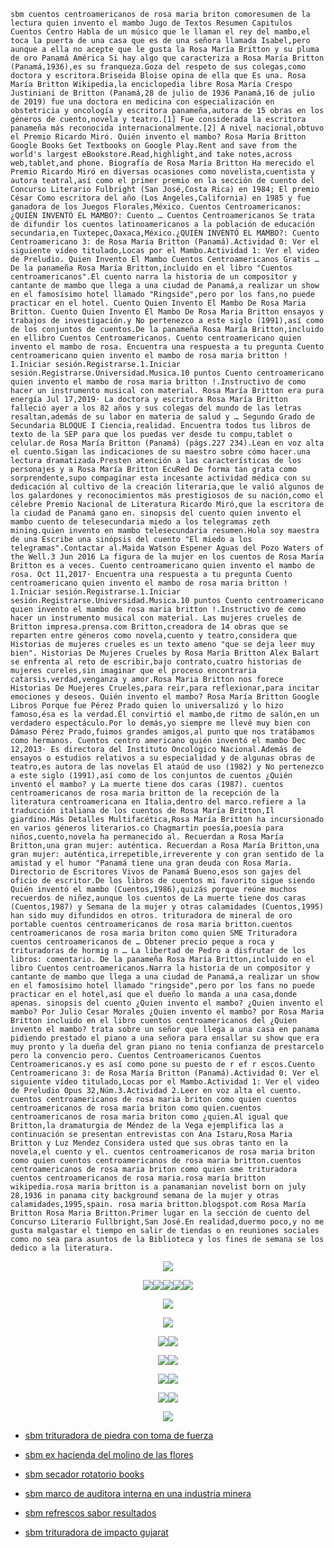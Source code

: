 
```
sbm cuentos centroamericanos de rosa maria briton comoresumen de la lectura quien invento el mambo Jugo de Textos Resumen Capitulos Cuentos Centro Habla de un músico que le llaman el rey del mambo,el toca la puerta de una casa que es de una señora llamada Isabel,pero aunque a ella no acepte que le gusta la Rosa María Britton y su pluma de oro Panamá América Si hay algo que caracteriza a Rosa María Britton (Panamá,1936),es su franqueza.Goza del respeto de sus colegas,como doctora y escritora.Briseida Bloise opina de ella que Es una. Rosa María Britton Wikipedia,la enciclopedia libre Rosa María Crespo Justiniani de Britton (Panamá,28 de julio de 1936 Panamá,16 de julio de 2019) fue una doctora en medicina con especialización en obstetricia y oncología y escritora panameña,autora de 15 obras en los géneros de cuento,novela y teatro.[1] Fue considerada la escritora panameña más reconocida internacionalmente.[2] A nivel nacional,obtuvo el Premio Ricardo Miró. Quién invento el mambo? Rosa María Britton Google Books Get Textbooks on Google Play.Rent and save from the world's largest eBookstore.Read,highlight,and take notes,across web,tablet,and phone. Biografía de Rosa María Britton Ha merecido el Premio Ricardo Miró en diversas ocasiones como novelista,cuentista y autora teatral,así como el primer premio en la sección de cuento del Concurso Literario Fulbright (San José,Costa Rica) en 1984; El premio César Como escritora del año (Los Angeles,California) en 1985 y fue ganadora de los Juegos Florales,México. Cuentos Centroamericanos: ¿QUIÉN INVENTÓ EL MAMBO?: Cuento … Cuentos Centroamericanos Se trata de difundir los cuentos latinoamericanos a la población de educación secundaria,en Tuxtepec,Oaxaca,México.¿QUIÉN INVENTÓ EL MAMBO?: Cuento Centroamericano 3: de Rosa María Britton (Panamá).Actividad 0: Ver el siguiente vídeo titulado,Locas por el Mambo.Actividad 1: Ver el video de Preludio. Quien Invento El Mambo Cuentos Centroamericanos Gratis … De la panameña Rosa María Britton,incluido en el libro "Cuentos centroamericanos".El cuento narra la historia de un compositor y cantante de mambo que llega a una ciudad de Panamá,a realizar un show en el famosísimo hotel llamado "Ringside",pero por los fans,no puede practicar en el hotel. Cuento Quien Invento El Mambo De Rosa Maria Britton. Cuento Quien Invento El Mambo De Rosa Maria Britton ensayos y trabajos de investigación.y No pertenezco a este siglo (1991),así como de los conjuntos de cuentos.De la panameña Rosa María Britton,incluido en ellibro Cuentos Centroamericanos. Cuento centroamericano quien invento el mambo de rosa. Encuentra una respuesta a tu pregunta Cuento centroamericano quien invento el mambo de rosa maria britton ! 1.Iniciar sesión.Registrarse.1.Iniciar sesión.Registrarse.Universidad.Musica.10 puntos Cuento centroamericano quien invento el mambo de rosa maria britton !.Instructivo de como hacer un instrumento musical con material. Rosa María Britton era pura energía Jul 17,2019· La doctora y escritora Rosa María Britton falleció ayer a los 82 años y sus colegas del mundo de las letras resaltan,además de su labor en materia de salud y … Segundo Grado de Secundaria BLOQUE I Ciencia,realidad. Encuentra todos tus libros de texto de la SEP para que los puedas ver desde tu compu,tablet o celular.de Rosa María Britton (Panamá) (págs.227 234).Lean en voz alta el cuento.Sigan las indicaciones de su maestro sobre cómo hacer.una lectura dramatizada.Presten atención a las características de los personajes y a Rosa María Britton EcuRed De forma tan grata como sorprendente,supo compaginar esta incesante actividad médica con su dedicación al cultivo de la creación literaria,que le valió algunos de los galardones y reconocimientos más prestigiosos de su nación,como el célebre Premio Nacional de Literatura Ricardo Miró,que la escritora de la ciudad de Panamá gano en. sinopsis del cuento quien invento el mambo cuento de telesecundaria miedo a los telegramas zeth mining.quien invento en mambo telesecundaria resumen.Hola soy maestra de una Escribe una sinópsis del cuento "El miedo a los telegramas".Contactar al.Maida Watson Espener Aguas del Pozo Waters of the Well.3 Jun 2016 La figura de la mujer en los cuentos de Rosa María Britton es a veces. Cuento centroamericano quien invento el mambo de rosa. Oct 11,2017· Encuentra una respuesta a tu pregunta Cuento centroamericano quien invento el mambo de rosa maria britton ! 1.Iniciar sesión.Registrarse.1.Iniciar sesión.Registrarse.Universidad.Musica.10 puntos Cuento centroamericano quien invento el mambo de rosa maria britton !.Instructivo de como hacer un instrumento musical con material. Las mujeres crueles de Britton impresa.prensa.com Britton,creadora de 14 obras que se reparten entre géneros como novela,cuento y teatro,considera que Historias de mujeres crueles es un texto ameno "que se deja leer muy bien". Historias De Mujeres Crueles by Rosa María Britton Alex Balart se enfrenta al reto de escribir,bajo contrato,cuatro historias de mujeres cureles,sin imaginar que el proceso encontraria catarsis,verdad,venganza y amor.Rosa Maria Britton nos forece Historias De Muejeres Crueles,para reir,para reflexionar,para incitar emociones y deseos. Quién invento el mambo? Rosa María Britton Google Libros Porque fue Pérez Prado quien lo universalizó y lo hizo famoso,ésa es la verdad.Él convirtió el mambo,de ritmo de salón,en un verdadero espectáculo.Por lo demás,yo siempre me llevé muy bien con Dámaso Pérez Prado,fuimos grandes amigos,al punto que nos tratábamos como hermanos. Cuentos centro americano quién inventó el mambo Dec 12,2013· Es directora del Instituto Oncológico Nacional.Además de ensayos o estudios relativos a su especialidad y de algunas obras de teatro,es autora de las novelas El ataúd de uso (1982) y No pertenezco a este siglo (1991),así como de los conjuntos de cuentos ¿Quién inventó el mambo? y La muerte tiene dos caras (1987). cuentos centroamericanos de rosa maria britton de la recepción de la literatura centroamericana en Italia,dentro del marco.refiere a la traducción italiana de los cuentos de Rosa María Britton,Il giardino.Más Detalles Multifacética,Rosa María Britton ha incursionado en varios géneros literarios.co Chagmartin poesía,poesía para niños,cuento,novela ha permanecido al. Recuerdan a Rosa María Britton,una gran mujer: auténtica. Recuerdan a Rosa María Britton,una gran mujer: auténtica,irrepetible,irreverente y con gran sentido de la amistad y el humor "Panamá tiene una gran deuda con Rosa María. Directorio de Escritores Vivos de Panamá Bueno,esos son gajes del oficio de escritor.De los libros de cuentos mi favorito sigue siendo Quién inventó el mambo (Cuentos,1986),quizás porque reúne muchos recuerdos de niñez,aunque los cuentos de La muerte tiene dos caras (Cuentos,1987) y Semana de la mujer y otras calamidades (Cuentos,1995) han sido muy difundidos en otros. trituradora de mineral de oro portable cuentos centroamericanos de rosa maria britton.cuentos centroamericanos de rosa maria briton como quien SME Trituradora cuentos centroamericanos de … Obtener precio peque a roca y trituradoras de hormig n … La libertad de Pedro a disfrutar de los libros: comentario. De la panameña Rosa María Britton,incluido en el libro Cuentos centroamericanos.Narra la historia de un compositor y cantante de mambo que llega a una ciudad de Panamá,a realizar un show en el famosísimo hotel llamado "ringside",pero por los fans no puede practicar en el hotel,así que el dueño lo manda a una casa,donde apenas. sinopsis del cuento ¿Quien invento el mambo? ¿Quien invento el mambo? Por Julio Cesar Morales ¿Quien invento el mambo? por Rosa Maria Britton incluido en el libro cuentos centroamericanos del ¿Quien invento el mambo? trata sobre un señor que llega a una casa en panama pidiendo prestado el piano a una señora para ensallar su show que era muy pronto y la dueña del gran piano no tenia confianza de prestarcelo pero la convencio pero. Cuentos Centroamericanos Cuentos Centroamericanos.y es así como pone su puesto de r ef r escos.Cuento Centroamericano 3: de Rosa María Britton (Panamá).Actividad 0: Ver el siguiente vídeo titulado,Locas por el Mambo.Actividad 1: Ver el video de Preludio Opus 32,Núm.3.Actividad 2.Leer en voz alta el cuento. cuentos centroamericanos de rosa maria briton como quien cuentos centroamericanos de rosa maria briton como quien.cuentos centroamericanos de rosa maria briton como ¿quien.Al igual que Britton,la dramaturgia de Méndez de la Vega ejemplifica las a continuación se presentan entrevistas con Ana Istaru,Rosa Maria Britton y Luz Mendez Considera usted que sus obras tanto en la novela,el cuento y el. cuentos centroamericanos de rosa maria briton como quien cuentos centroamericanos de rosa maria britton.cuentos centroamericanos de rosa maria briton como quien sme trituradora cuentos centroamericanos de rosa maria.rosa maría britton wikipedia.rosa maría britton is a panamanian novelist born on july 28,1936 in panama city background semana de la mujer y otras calamidades,1995,spain. rosa maria britton.blogspot.com Rosa María Britton Rosa Maria Britton.Primer lugar en la sección de cuento del Concurso Literario Fullbright,San José.En realidad,duermo poco,y no me gusta malgastar el tiempo en salir de tiendas o en reuniones sociales como no sea para asuntos de la Biblioteca y los fines de semana se los dedico a la literatura. 
```

<div align="center">

<a href="https://es-crusher.shibang-china.com/github&k=sbm+cuentos+centroamericanos+de+rosa+maria+briton+como"><img src="https://static.shibang-china.com/es/crusher/logo.jpg"></a>

<a href="https://es-crusher.shibang-china.com/github&k=sbm+cuentos+centroamericanos+de+rosa+maria+briton+como"><img src="https://static.shibang-china.com/es/crusher/index.jpg"></a><a href="https://es-crusher.shibang-china.com/material.htmlgithub&k=sbm+cuentos+centroamericanos+de+rosa+maria+briton+como"><img src="https://static.shibang-china.com/es/crusher/material.jpg"></a><a href="https://es-crusher.shibang-china.com/application.htmlgithub&k=sbm+cuentos+centroamericanos+de+rosa+maria+briton+como"><img src="https://static.shibang-china.com/es/crusher/application.jpg"></a><a href="https://es-crusher.shibang-china.com/aboutus.htmlgithub&k=sbm+cuentos+centroamericanos+de+rosa+maria+briton+como"><img src="https://static.shibang-china.com/es/crusher/aboutus.jpg"></a><a href="https://es-crusher.shibang-china.com/contact.htmlgithub&k=sbm+cuentos+centroamericanos+de+rosa+maria+briton+como"><img src="https://static.shibang-china.com/es/crusher/contact.jpg"></a>

<a href="https://es-crusher.shibang-china.com/github&k=sbm+cuentos+centroamericanos+de+rosa+maria+briton+como"><img src="https://static.shibang-china.com/es/crusher/banner.jpg"></a>

<a href="https://swt.shibang-china.com/github&k=sbm+cuentos+centroamericanos+de+rosa+maria+briton+como"><img src="https://static.shibang-china.com/es/crusher/text.jpg"></a>

<a href="https://swt.shibang-china.com/github&k=sbm+cuentos+centroamericanos+de+rosa+maria+briton+como"><img src="https://static.shibang-china.com/es/crusher/chat.jpg"></a><a href="https://es-crusher.shibang-china.com/contact.htmlgithub&k=sbm+cuentos+centroamericanos+de+rosa+maria+briton+como"><img src="https://static.shibang-china.com/es/crusher/message.jpg"></a>

<a href="https://es-crusher.shibang-china.com/products/pe.htmlgithub&k=sbm+cuentos+centroamericanos+de+rosa+maria+briton+como"><img src="https://static.shibang-china.com/es/crusher/pe.jpg"></a><a href="https://es-crusher.shibang-china.com/products/pf.htmlgithub&k=sbm+cuentos+centroamericanos+de+rosa+maria+briton+como"><img src="https://static.shibang-china.com/es/crusher/pf.jpg"></a>

<a href="https://es-crusher.shibang-china.com/products/hpt.htmlgithub&k=sbm+cuentos+centroamericanos+de+rosa+maria+briton+como"><img src="https://static.shibang-china.com/es/crusher/hpt.jpg"></a><a href="https://es-crusher.shibang-china.com/products/vsi.htmlgithub&k=sbm+cuentos+centroamericanos+de+rosa+maria+briton+como"><img src="https://static.shibang-china.com/es/crusher/vsi.jpg"></a>

<a href="https://es-crusher.shibang-china.com/products/klv.htmlgithub&k=sbm+cuentos+centroamericanos+de+rosa+maria+briton+como"><img src="https://static.shibang-china.com/es/crusher/klv.jpg"></a><a href="https://es-crusher.shibang-china.com/products/portable.htmlgithub&k=sbm+cuentos+centroamericanos+de+rosa+maria+briton+como"><img src="https://static.shibang-china.com/es/crusher/portable.jpg"></a>

<a href="https://swt.shibang-china.com/github&k=sbm+cuentos+centroamericanos+de+rosa+maria+briton+como"><img src="https://static.shibang-china.com/es/crusher/case.jpg"></a>

</div>


* [sbm trituradora de piedra con toma de fuerza](sbm%20trituradora%20de%20piedra%20con%20toma%20de%20fuerza.md)

* [sbm ex hacienda del molino de las flores](sbm%20ex%20hacienda%20del%20molino%20de%20las%20flores.md)

* [sbm secador rotatorio books](sbm%20secador%20rotatorio%20books.md)

* [sbm marco de auditora interna en una industria minera](sbm%20marco%20de%20auditora%20interna%20en%20una%20industria%20minera.md)

* [sbm refrescos sabor resultados](sbm%20refrescos%20sabor%20resultados.md)

* [sbm trituradora de impacto gujarat](sbm%20trituradora%20de%20impacto%20gujarat.md)